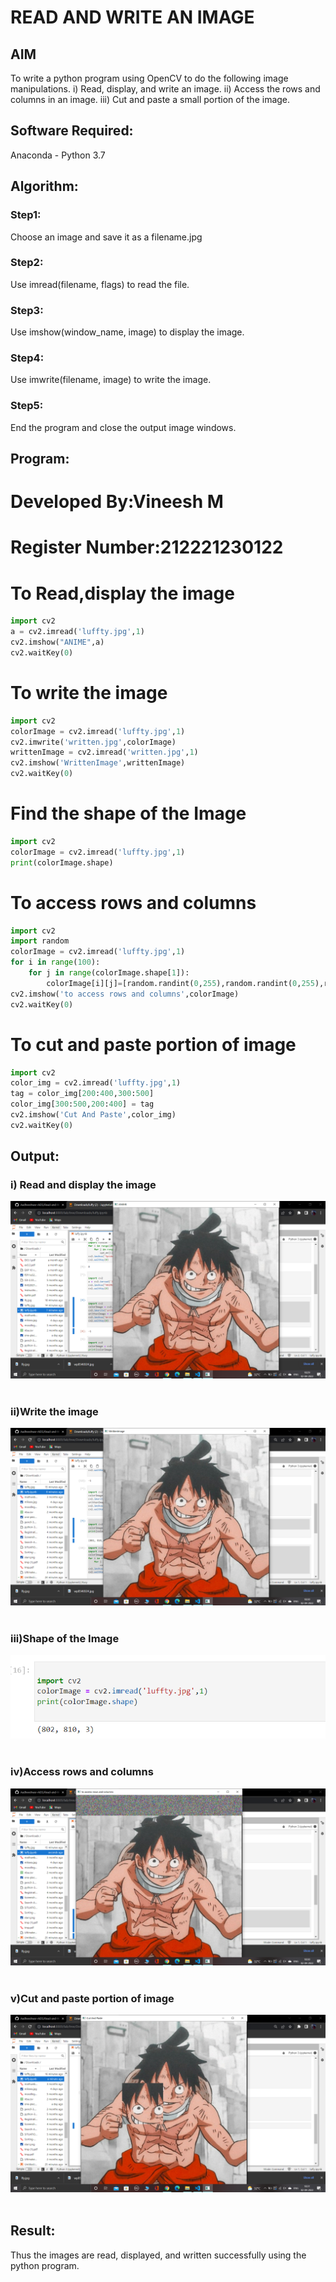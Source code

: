 # READ AND WRITE AN IMAGE
## AIM
To write a python program using OpenCV to do the following image manipulations.
i) Read, display, and write an image.
ii) Access the rows and columns in an image.
iii) Cut and paste a small portion of the image.

## Software Required:
Anaconda - Python 3.7
## Algorithm:
### Step1:
Choose an image and save it as a filename.jpg
### Step2:
Use imread(filename, flags) to read the file.
### Step3:
Use imshow(window_name, image) to display the image.
### Step4:
Use imwrite(filename, image) to write the image.
### Step5:
End the program and close the output image windows.
## Program:

# Developed By:Vineesh M
# Register Number:212221230122
# To Read,display the image
```python
import cv2
a = cv2.imread('luffty.jpg',1)
cv2.imshow("ANIME",a)
cv2.waitKey(0)
```
# To write the image
```python
import cv2
colorImage = cv2.imread('luffty.jpg',1)
cv2.imwrite('written.jpg',colorImage)
writtenImage = cv2.imread('written.jpg',1)
cv2.imshow('WrittenImage',writtenImage)
cv2.waitKey(0)
```

# Find the shape of the Image
```python
import cv2 
colorImage = cv2.imread('luffty.jpg',1)
print(colorImage.shape)
```
# To access rows and columns
```python
import cv2
import random
colorImage = cv2.imread('luffty.jpg',1)
for i in range(100):
    for j in range(colorImage.shape[1]):
        colorImage[i][j]=[random.randint(0,255),random.randint(0,255),random.randint(0,255)]
cv2.imshow('to access rows and columns',colorImage)
cv2.waitKey(0)
```
# To cut and paste portion of image
```python
import cv2
color_img = cv2.imread('luffty.jpg',1)
tag = color_img[200:400,300:500]
color_img[300:500,200:400] = tag
cv2.imshow('Cut And Paste',color_img)
cv2.waitKey(0)

```
## Output:

### i) Read and display the image
<img src=luffy.png>
<br>
<br>

### ii)Write the image
<img src=sanjii.png>
<br>
<br>

### iii)Shape of the Image
<img src=roger.png>
<br>
<br>

### iv)Access rows and columns
<img src=acee.png>
<br>
<br>

### v)Cut and paste portion of image
<img src=zoroo.png>
<br>
<br>

## Result:
Thus the images are read, displayed, and written successfully using the python program.


